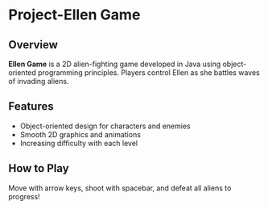 # Project-Ellen Game

## Overview
**Ellen Game** is a 2D alien-fighting game developed in Java using object-oriented programming principles. Players control Ellen as she battles waves of invading aliens.

## Features
- Object-oriented design for characters and enemies
- Smooth 2D graphics and animations
- Increasing difficulty with each level

## How to Play
Move with arrow keys, shoot with spacebar, and defeat all aliens to progress!
